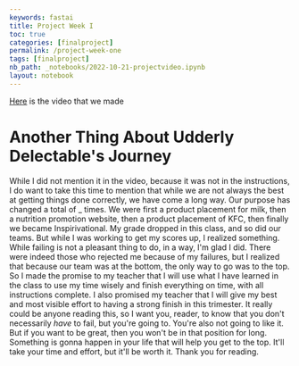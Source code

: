 ```yaml
---
keywords: fastai
title: Project Week I
toc: true
categories: [finalproject]
permalink: /project-week-one
tags: [finalproject]
nb_path: _notebooks/2022-10-21-projectvideo.ipynb
layout: notebook
---
```


<!--
#################################################
### THIS FILE WAS AUTOGENERATED! DO NOT EDIT! ###
#################################################
# file to edit: _notebooks/2022-10-21-projectvideo.ipynb
-->

<div class="container" id="notebook-container">
        
<div class="cell border-box-sizing text_cell rendered"><div class="inner_cell">
<div class="text_cell_render border-box-sizing rendered_html">
<p><a href="https://www.youtube.com/watch?v=YMRPjy3ey3c">Here</a> is the video that we made</p>

</div>
</div>
</div>
<div class="cell border-box-sizing text_cell rendered"><div class="inner_cell">
<div class="text_cell_render border-box-sizing rendered_html">
<h1 id="Another-Thing-About-Udderly-Delectable's-Journey">Another Thing About Udderly Delectable's Journey<a class="anchor-link" href="#Another-Thing-About-Udderly-Delectable's-Journey"> </a></h1><p>While I did not mention it in the video, because it was not in the instructions, I do want to take this time to mention that while we are not always the best at getting things done correctly, we have come a long way. Our purpose has changed a total of _ times. We were first a product placement for milk, then a nutrition promotion website, then a product placement of KFC, then finally we became Inspirivational. My grade dropped in this class, and so did our teams. But while I was working to get my scores up, I realized something. While failing is not a pleasant thing to do, in a way, I'm glad I did. There were indeed those who rejected me because of my failures, but I realized that because our team was at the bottom, the only way to go was to the top. So I made the promise to my teacher that I will use what I have learned in the class to use my time wisely and finish everything on time, with all instructions complete. I also promised my teacher that I will give my best and most visible effort to having a strong finish in this trimester. It really could be anyone reading this, so I want you, reader, to know that you don't necessarily <em>have</em> to fail, but you're going to. You're also not going to like it. But if you want to be great, then you won't be in that position for long. Something is gonna happen in your life that will help you get to the top. It'll take your time and effort, but it'll be worth it. Thank you for reading.</p>

</div>
</div>
</div>
</div>
 

